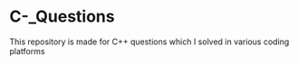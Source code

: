 # C-_Questions
This repository is made for C++ questions which I solved in various coding platforms
